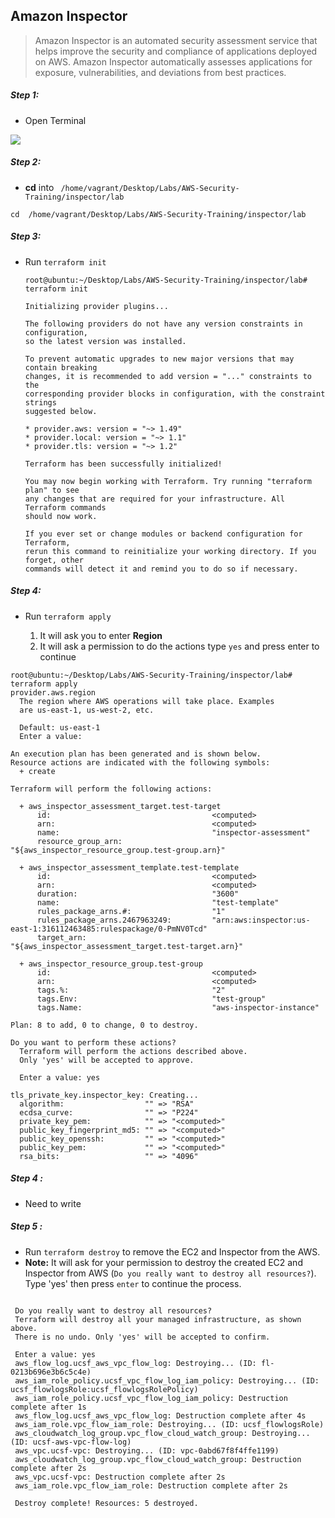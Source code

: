 ## Amazon Inspector

>Amazon Inspector is an automated security assessment 
service that helps improve the security and compliance of 
applications deployed on AWS. Amazon Inspector automatically 
assesses applications for exposure, vulnerabilities, 
and deviations from best practices.


##### Step 1:

* Open Terminal

![](img/terminal.png)

##### Step 2:

*  **cd** into  ` /home/vagrant/Desktop/Labs/AWS-Security-Training/inspector/lab`

```commandline
cd  /home/vagrant/Desktop/Labs/AWS-Security-Training/inspector/lab
```
##### Step 3:

* Run `terraform init`

    ```commandline
    root@ubuntu:~/Desktop/Labs/AWS-Security-Training/inspector/lab# terraform init
    
    Initializing provider plugins...
    
    The following providers do not have any version constraints in configuration,
    so the latest version was installed.
    
    To prevent automatic upgrades to new major versions that may contain breaking
    changes, it is recommended to add version = "..." constraints to the
    corresponding provider blocks in configuration, with the constraint strings
    suggested below.
    
    * provider.aws: version = "~> 1.49"
    * provider.local: version = "~> 1.1"
    * provider.tls: version = "~> 1.2"
    
    Terraform has been successfully initialized!
    
    You may now begin working with Terraform. Try running "terraform plan" to see
    any changes that are required for your infrastructure. All Terraform commands
    should now work.
    
    If you ever set or change modules or backend configuration for Terraform,
    rerun this command to reinitialize your working directory. If you forget, other
    commands will detect it and remind you to do so if necessary.
    
    ```


##### Step 4:

* Run `terraform apply`
    
    1. It will ask you to enter **Region**
    2. It will ask a permission to do the actions type `yes` and press enter to continue
    

```commandline
root@ubuntu:~/Desktop/Labs/AWS-Security-Training/inspector/lab# terraform apply
provider.aws.region
  The region where AWS operations will take place. Examples
  are us-east-1, us-west-2, etc.

  Default: us-east-1
  Enter a value: 
  
An execution plan has been generated and is shown below.
Resource actions are indicated with the following symbols:
  + create

Terraform will perform the following actions:

  + aws_inspector_assessment_target.test-target
      id:                                    <computed>
      arn:                                   <computed>
      name:                                  "inspector-assessment"
      resource_group_arn:                    "${aws_inspector_resource_group.test-group.arn}"

  + aws_inspector_assessment_template.test-template
      id:                                    <computed>
      arn:                                   <computed>
      duration:                              "3600"
      name:                                  "test-template"
      rules_package_arns.#:                  "1"
      rules_package_arns.2467963249:         "arn:aws:inspector:us-east-1:316112463485:rulespackage/0-PmNV0Tcd"
      target_arn:                            "${aws_inspector_assessment_target.test-target.arn}"

  + aws_inspector_resource_group.test-group
      id:                                    <computed>
      arn:                                   <computed>
      tags.%:                                "2"
      tags.Env:                              "test-group"
      tags.Name:                             "aws-inspector-instance"

Plan: 8 to add, 0 to change, 0 to destroy.

Do you want to perform these actions?
  Terraform will perform the actions described above.
  Only 'yes' will be accepted to approve.

  Enter a value: yes

tls_private_key.inspector_key: Creating...
  algorithm:                  "" => "RSA"
  ecdsa_curve:                "" => "P224"
  private_key_pem:            "" => "<computed>"
  public_key_fingerprint_md5: "" => "<computed>"
  public_key_openssh:         "" => "<computed>"
  public_key_pem:             "" => "<computed>"
  rsa_bits:                   "" => "4096"

```

##### Step 4 :

* Need to write

##### Step 5 :
 
 * Run `terraform destroy` to remove the EC2 and Inspector from the AWS.
 * **Note:** It will ask for your permission to destroy the created EC2 and Inspector from AWS (`Do you really want to destroy all resources?`). Type 'yes' then press `enter` to continue the process. 
  
 ```commandline
  
  Do you really want to destroy all resources?
  Terraform will destroy all your managed infrastructure, as shown above.
  There is no undo. Only 'yes' will be accepted to confirm.

  Enter a value: yes
  aws_flow_log.ucsf_aws_vpc_flow_log: Destroying... (ID: fl-0213b696e3b6c5c4e)
  aws_iam_role_policy.ucsf_vpc_flow_log_iam_policy: Destroying... (ID: ucsf_flowlogsRole:ucsf_flowlogsRolePolicy)
  aws_iam_role_policy.ucsf_vpc_flow_log_iam_policy: Destruction complete after 1s
  aws_flow_log.ucsf_aws_vpc_flow_log: Destruction complete after 4s
  aws_iam_role.vpc_flow_iam_role: Destroying... (ID: ucsf_flowlogsRole)
  aws_cloudwatch_log_group.vpc_flow_cloud_watch_group: Destroying... (ID: ucsf-aws-vpc-flow-log)
  aws_vpc.ucsf-vpc: Destroying... (ID: vpc-0abd67f8f4ffe1199)
  aws_cloudwatch_log_group.vpc_flow_cloud_watch_group: Destruction complete after 2s
  aws_vpc.ucsf-vpc: Destruction complete after 2s
  aws_iam_role.vpc_flow_iam_role: Destruction complete after 2s

  Destroy complete! Resources: 5 destroyed.
```
